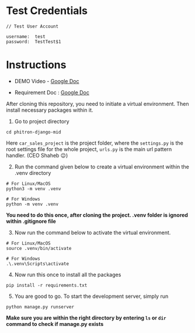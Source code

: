 # Test Credentials

```
// Test User Account

username:  test
password:  TestTest$1

```

# Instructions    

- DEMO Video - [Google Doc](https://drive.google.com/file/d/13kSBi_1IyY5cwjB_wW6FrnQUk_t5Ef6o/view?usp=drive_link)

- Requirement Doc : [Google Doc](https://docs.google.com/document/d/1pLcG3WdbIZTBpHkk5d-wsDfIMedyEjssNPvLFjh1wA4/edit)    

After cloning this repository, you need to initiate a virtual environment. Then install necessary packages within it.

1. Go to project directory
```console
cd phitron-django-mid
```
Here `car_sales_project` is the project folder, where the `settings.py` is the root settings file for the whole project, `urls.py` is the main url pattern handler. (CEO Shaheb 😉)    


2. Run the command given below to create a virtual environment within the .venv directory
```console
# For Linux/MacOS
python3 -m venv .venv
```

```console
# For Windows
python -m venv .venv
```
**You need to do this once, after cloning the project. .venv folder is ignored within .gitignore file**    


3. Now run the command below to activate the virtual environment.
```console
# For Linux/MacOS
source .venv/bin/activate
```

```console
# For Windows
.\.venv\Scripts\activate
```


4. Now run this once to install all the packages
```console
pip install -r requirements.txt
```


5. You are good to go. To start the development server, simply run
```console
python manage.py runserver
```
**Make sure you are within the right directory by entering `ls` or `dir` command to check if manage.py exists**    


